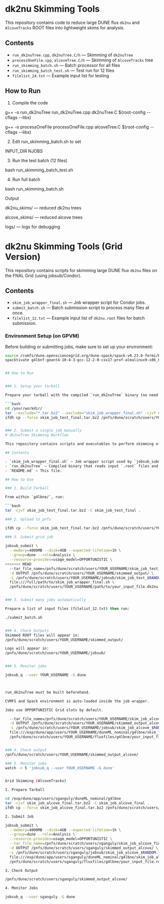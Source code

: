 # dk2nu Skimming Tools

This repository contains code to reduce large DUNE flux `dk2nu` and `AlcoveTracks` ROOT files into lightweight skims for analysis.

## Contents

- `run_dk2nuTree.cpp`, `dk2nuTree.C/h` — Skimming of `dk2nuTree`
- `processOneFile.cpp`, `alcoveTree.C/h` — Skimming of `AlcoveTracks` tree
- `run_skimming_batch.sh` — Batch processor for all files
- `run_skimming_batch_test.sh` — Test run for 12 files
- `filelist_24.txt` — Example input list for testing

## How to Run

1. Compile the code

g++ -o run_dk2nuTree run_dk2nuTree.cpp dk2nuTree.C $(root-config --cflags --libs)

g++ -o processOneFile processOneFile.cpp alcoveTree.C $(root-config --cflags --libs)

2. Edit run_skimming_batch.sh to set

INPUT_DIR
NJOBS

3. Run the test batch (12 files)

bash run_skimming_batch_test.sh


4. Run full batch

bash run_skimming_batch.sh


Output

dk2nu_skims/ — reduced dk2nu trees

alcove_skims/ — reduced alcove trees

logs/ — logs for debugging

# dk2nu Skimming Tools (Grid Version)

This repository contains scripts for skimming large DUNE flux `dk2nu` files on the FNAL Grid (using jobsub/Condor).

## Contents

- `skim_job_wrapper_final.sh` — Job wrapper script for Condor jobs.
- `submit_batch.sh` — Batch submission script to process many files at once.
- `filelist_12.txt` — Example input list of `dk2nu.root` files for batch submission.



### Environment Setup (on GPVM)
Before building or submitting jobs, make sure to set up your environment:

```bash
source /cvmfs/dune.opensciencegrid.org/dune-spack/spack-v0.23.0-fermi/BIWG/setup-env.sh
spacktivate g4lbnf-geant4-10-4-3-gcc-12-2-0-cxx17-prof-almalinux9-x86_64_v2


## How to Run


### 1. Setup your tarball

Prepare your tarball with the compiled `run_dk2nuTree` binary (no need to include the wrapper):

```bash
cd /your/workdir/
tar --exclude="*.tar.bz2" --exclude="skim_job_wrapper_final.sh" -cjvf skim_job_test_final.tar.bz2 -C skim_job_test_final .
ifdh cp --force skim_job_test_final.tar.bz2 /pnfs/dune/scratch/users/YOUR_USERNAME/


### 2. Submit a single job manually
# dk2nuTree Skimming Workflow

This repository contains scripts and executables to perform skimming of dk2nu flux ROOT files for the DUNE Alcove setup using `processOneFile`.

## Contents

- `skim_job_wrapper_final.sh` – Job wrapper script used by `jobsub_submit`. Handles environment setup, input fetching, and file processing.
- `run_dk2nuTree` – Compiled binary that reads input `.root` files and writes skimmed output.
- `README.md` – This file.

## How to Use

### 1. Build Tarball

From within `g4lbne/`, run:

```bash
tar -cjvf skim_job_test_final.tar.bz2 -C skim_job_test_final .

### 2. Upload to pnfs

ifdh cp --force skim_job_test_final.tar.bz2 /pnfs/dune/scratch/users/YOUR_USERNAME/

### 3. Submit grid job
 
jobsub_submit \
  --memory=4000MB --disk=4GB --expected-lifetime=1h \
  --group=dune --role=Analysis \
  --resource-provides=usage_model=OPPORTUNISTIC \
<<<<<<< HEAD
  --tar_file_name=/pnfs/dune/scratch/users/YOUR_USERNAME/skim_job_test_final.tar.bz2 \
  -d OUTPUT /pnfs/dune/scratch/users/YOUR_USERNAME/skimmed_output/ \
  -L /pnfs/dune/scratch/users/YOUR_USERNAME/jobsub/skim_job_test_$RANDOM.log \
  file:///full/path/to/skim_job_wrapper_final.sh \
  /pnfs/dune/scratch/users/YOUR_USERNAME/path/to/your_input_file.dk2nu.root


### 3. Submit many jobs automatically

Prepare a list of input files (filelist_12.txt) then run:

./submit_batch.sh


### 4. Check Outputs
Skimmed ROOT files will appear in:
/pnfs/dune/scratch/users/YOUR_USERNAME/skimmed_output/

Logs will appear in:
/pnfs/dune/scratch/users/YOUR_USERNAME/jobsub/


### 5. Monitor jobs

jobsub_q --user YOUR_USERNAME -G dune



run_dk2nuTree must be built beforehand.

CVMFS and Spack environment is auto-loaded inside the job wrapper.

Jobs use OPPORTUNISTIC Grid slots by default.

  --tar_file_name=/pnfs/dune/scratch/users/YOUR_USERNAME/skim_job_alcove_final.tar.bz2 \
  -d OUTPUT /pnfs/dune/scratch/users/YOUR_USERNAME/skimmed_output_alcove/ \
  -L /pnfs/dune/scratch/users/YOUR_USERNAME/jobsub/skim_job_alcove_$RANDOM.log \
  file:///exp/dune/app/users/YOUR_USERNAME/duneML_nominal/g4lbne/skim_job_alcove_final/skim_job_wrapper_alcove.sh \
  /pnfs/dune/scratch/users/YOUR_USERNAME/fluxfiles/g4lbne/your_input_file.root


### 4. Check output
/pnfs/dune/scratch/users/YOUR_USERNAME/skimmed_output_alcove/

### 5. Monitor jobs
watch -n 5 'jobsub_q --user YOUR_USERNAME -G dune'


Grid Skimming (AlcoveTracks)

1. Prepare Tarball

cd /exp/dune/app/users/sganguly/duneML_nominal/g4lbne
tar -cjvf skim_job_alcove_final.tar.bz2 -C skim_job_alcove_final .
ifdh cp --force skim_job_alcove_final.tar.bz2 /pnfs/dune/scratch/users/sganguly/

2. Submit Job

jobsub_submit \
  --memory=4000MB --disk=4GB --expected-lifetime=1h \
  --group=dune --role=Analysis \
  --resource-provides=usage_model=OPPORTUNISTIC \
  --tar_file_name=/pnfs/dune/scratch/users/sganguly/skim_job_alcove_final.tar.bz2 \
  -d OUTPUT /pnfs/dune/scratch/users/sganguly/skimmed_output_alcove/ \
  -L /pnfs/dune/scratch/users/sganguly/jobsub/skim_job_alcove_$RANDOM.log \
  file:///exp/dune/app/users/sganguly/duneML_nominal/g4lbne/skim_job_alcove_final/skim_job_wrapper_alcove.sh \
  /pnfs/dune/scratch/users/sganguly/fluxfiles/g4lbne/your_input_file.root

3. Check Output

/pnfs/dune/scratch/users/sganguly/skimmed_output_alcove/

4. Monitor Jobs

jobsub_q --user sganguly -G dune

